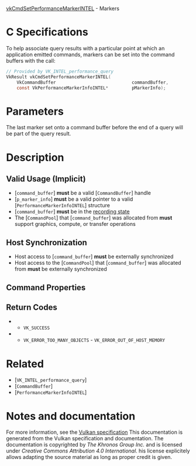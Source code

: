 [vkCmdSetPerformanceMarkerINTEL](https://www.khronos.org/registry/vulkan/specs/1.3-extensions/man/html/vkCmdSetPerformanceMarkerINTEL.html) - Markers

# C Specifications
To help associate query results with a particular point at which an
application emitted commands, markers can be set into the command buffers
with the call:
```c
// Provided by VK_INTEL_performance_query
VkResult vkCmdSetPerformanceMarkerINTEL(
    VkCommandBuffer                             commandBuffer,
    const VkPerformanceMarkerInfoINTEL*         pMarkerInfo);
```

# Parameters
The last marker set onto a command buffer before the end of a query will be
part of the query result.

# Description
## Valid Usage (Implicit)
-  [`command_buffer`] **must**  be a valid [`CommandBuffer`] handle
-  [`p_marker_info`] **must**  be a valid pointer to a valid [`PerformanceMarkerInfoINTEL`] structure
-  [`command_buffer`] **must**  be in the [recording state]()
-    The [`CommandPool`] that [`command_buffer`] was allocated from  **must**  support graphics, compute, or transfer operations

## Host Synchronization
- Host access to [`command_buffer`] **must**  be externally synchronized
- Host access to the [`CommandPool`] that [`command_buffer`] was allocated from  **must**  be externally synchronized

## Command Properties
## Return Codes
*   - `VK_SUCCESS` 
*   - `VK_ERROR_TOO_MANY_OBJECTS`  - `VK_ERROR_OUT_OF_HOST_MEMORY`

# Related
- [`VK_INTEL_performance_query`]
- [`CommandBuffer`]
- [`PerformanceMarkerInfoINTEL`]

# Notes and documentation
For more information, see the [Vulkan specification](https://www.khronos.org/registry/vulkan/specs/1.3-extensions/html/vkspec.html)
This documentation is generated from the Vulkan specification and documentation.
The documentation is copyrighted by *The Khronos Group Inc.* and is licensed under *Creative Commons Attribution 4.0 International*.
his license explicitely allows adapting the source material as long as proper credit is given.
        